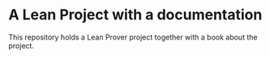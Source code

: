 # A Lean Project with a documentation

This repository holds a Lean Prover project together with a book about the project.